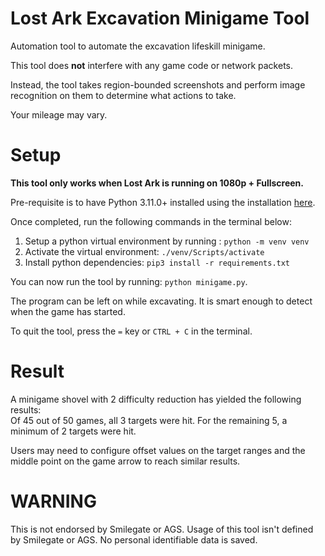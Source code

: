 # Lost Ark Excavation Minigame Tool
Automation tool to automate the excavation lifeskill minigame. 

This tool does **not** interfere with any game code or network packets. 

Instead, the tool takes region-bounded screenshots and perform image recognition on them to determine what actions to take.

Your mileage may vary.

# Setup
**This tool only works when Lost Ark is running on 1080p + Fullscreen.**

Pre-requisite is to have Python 3.11.0+ installed using the installation [here](https://www.python.org/downloads/).

Once completed, run the following commands in the terminal below:
1. Setup a python virtual environment by running : ```python -m venv venv```
2. Activate the virtual environment: ```./venv/Scripts/activate```
3. Install python dependencies: ```pip3 install -r requirements.txt```

You can now run the tool by running: ```python minigame.py```.

The program can be left on while excavating. It is smart enough to detect when the game has started.

To quit the tool, press the `=` key or `CTRL + C` in the terminal.

# Result
A minigame shovel with 2 difficulty reduction has yielded the following results:  
Of 45 out of 50 games, all 3 targets were hit. For the remaining 5, a minimum of 2 targets were hit.

Users may need to configure offset values on the target ranges and the middle point on the game arrow to reach similar results.

# WARNING
This is not endorsed by Smilegate or AGS. Usage of this tool isn't defined by Smilegate or AGS. No personal identifiable data is saved.

